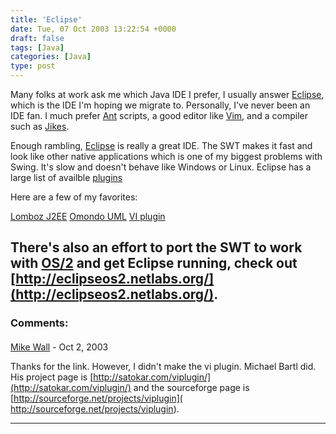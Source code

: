 ```yaml
---
title: 'Eclipse'
date: Tue, 07 Oct 2003 13:22:54 +0000
draft: false
tags: [Java]
categories: [Java]
type: post
---
```


Many folks at work ask me which Java IDE I prefer, I usually answer [Eclipse](http://www.eclipse.org/), which is the IDE I'm hoping we migrate to. Personally, I've never been an IDE fan. I much prefer [Ant](http://ant.apache.org/) scripts, a good editor like [Vim](http://www.vim.org/), and a compiler such as [Jikes](http://oss.software.ibm.com/developerworks/opensource/jikes/).

Enough rambling, [Eclipse](http://www.eclipse.org/) is really a great IDE. The SWT makes it fast and look like other native applications which is one of my biggest problems with Swing. It's slow and doesn't behave like Windows or Linux. Eclipse has a large list of availble [plugins](http://eclipse-plugins.2y.net/eclipse/index.jsp)

Here are a few of my favorites:

[Lomboz J2EE](http://eclipse-plugins.2y.net/eclipse/plugin_details.jsp?id=38)
[Omondo UML](http://eclipse-plugins.2y.net/eclipse/plugin_details.jsp?id=151)
[VI plugin](http://www.mjwall.com/node/view/29)

There's also an effort to port the SWT to work with [OS/2](http://www-3.ibm.com/software/os/warp/) and get Eclipse running, check out [http://eclipseos2.netlabs.org/](http://eclipseos2.netlabs.org/).
---
### Comments:
####
[Mike Wall](http://www.mjwall.com "mike@NOSPAMmjwall.com") - <time datetime="2003-10-07 11:54:44">Oct 2, 2003</time>

Thanks for the link. However, I didn't make the vi plugin. Michael Bartl did. His project page is [http://satokar.com/viplugin/](http://satokar.com/viplugin/) and the sourceforge page is [http://sourceforge.net/projects/viplugin]( http://sourceforge.net/projects/viplugin).
<hr />
